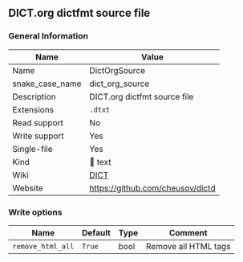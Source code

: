 
## DICT.org dictfmt source file ##

### General Information ###
Name | Value
---- | -------
Name | DictOrgSource
snake_case_name | dict_org_source
Description | DICT.org dictfmt source file
Extensions | `.dtxt`
Read support | No
Write support | Yes
Single-file | Yes
Kind | 📝 text
Wiki | [DICT](https://en.wikipedia.org/wiki/DICT)
Website | https://github.com/cheusov/dictd



### Write options ###
Name | Default | Type | Comment
---- | ------- | ---- | -------
`remove_html_all` | `True` | bool | Remove all HTML tags
